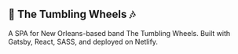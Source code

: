 ## 🚀 The Tumbling Wheels 🎶

A SPA for New Orleans-based band The Tumbling Wheels. Built with Gatsby, React, SASS, and deployed on Netlify.